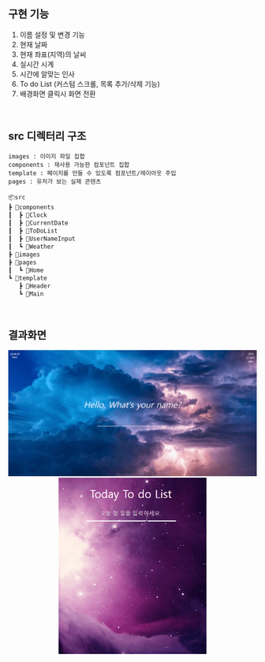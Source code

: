 ## 구현 기능

1. 이름 설정 및 변경 기능
1. 현재 날짜
1. 현재 좌표(지역)의 날씨
1. 실시간 시계
1. 시간에 알맞는 인사
1. To do List (커스텀 스크롤, 목록 추가/삭제 기능)
1. 배경화면 클릭시 화면 전환

<br>

## src 디렉터리 구조

```
images : 이미지 파일 집합
components : 재사용 가능한 컴포넌트 집합
template : 페이지를 만들 수 있도록 컴포넌트/레이아웃 주입
pages : 유저가 보는 실제 콘텐츠

📦src
┣ 📂components
┃  ┣ 📂Clock
┃  ┣ 📂CurrentDate
┃  ┣ 📂ToDoList
┃  ┣ 📂UserNameInput
┃  ┗ 📂Weather
┣ 📂images
┣ 📂pages
┃  ┗ 📂Home
┗ 📂template
   ┣ 📂Header
   ┗ 📂Main
```

<br>

## 결과화면
<center>
  <img src="./src/images/result1.gif" />
  <img src="./src/images/result2.gif" width="300px" />
</center>
